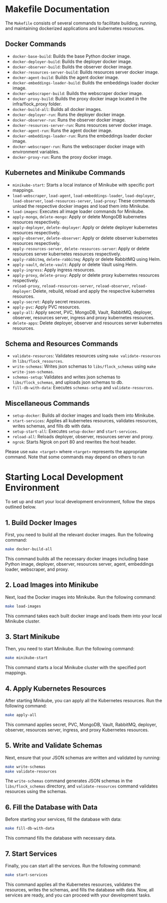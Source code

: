 # Makefile Documentation

The `Makefile` consists of several commands to facilitate building, running, and maintaining dockerized applications and kubernetes resources.

## Docker Commands

- `docker-base-build`: Builds the base Python docker image.
- `docker-deployer-build`: Builds the deployer docker image.
- `docker-observer-build`: Builds the observer docker image.
- `docker-resources-server-build`: Builds resources server docker image.
- `docker-agent-build`: Builds the agent docker image.
- `docker-embeddings-loader-build`: Builds the embeddings loader docker image.
- `docker-webscraper-build`: Builds the webscraper docker image.
- `docker-proxy-build`: Builds the proxy docker image located in the infra/flock_proxy folder.
- `docker-build-all`: Builds all docker images.
- `docker-deployer-run`: Runs the deployer docker image.
- `docker-observer-run`: Runs the observer docker image.
- `docker-resources-server-run`: Runs resources server docker image.
- `docker-agent-run`: Runs the agent docker image.
- `docker-embeddings-loader-run`: Runs the embeddings loader docker image.
- `docker-webscraper-run`: Runs the webscraper docker image with environment variables.
- `docker-proxy-run`: Runs the proxy docker image.

## Kubernetes and Minikube Commands

- `minikube-start`: Starts a local instance of Minikube with specific port mappings.
- `load-webscraper`, `load-agent`, `load-embeddings-loader`, `load-deployer`, `load-observer`, `load-resources-server`, `load-proxy`: These commands unload the respective docker images and load them into Minikube.
- `load-images`: Executes all image loader commands for Minikube.
- `apply-mongo`, `delete-mongo`: Apply or delete MongoDB kubernetes resources respectively.
- `apply-deployer`, `delete-deployer`: Apply or delete deployer kubernetes resources respectively.
- `apply-observer`, `delete-observer`: Apply or delete observer kubernetes resources respectively.
- `apply-resources-server`, `delete-resources-server`: Apply or delete resources server kubernetes resources respectively.
- `apply-rabbitmq`, `delete-rabbitmq`: Apply or delete RabbitMQ using Helm.
- `apply-vault`, `delete-vault`: Apply or delete Vault using Helm.
- `apply-ingress`: Apply ingress resources.
- `apply-proxy`, `delete-proxy`: Apply or delete proxy kubernetes resources respectively.
- `reload-proxy`, `reload-resources-server`, `reload-observer`, `reload-deployer`: Delete, rebuild, reload and apply the respective kubernetes resources.
- `apply-secret`: Apply secret resources.
- `apply-pvc`: Apply PVC resources.
- `apply-all`: Apply secret, PVC, MongoDB, Vault, RabbitMQ, deployer, observer, resources server, ingress and proxy kubernetes resources.
- `delete-apps`: Delete deployer, observer and resources server kubernetes resources.

## Schema and Resources Commands

- `validate-resources`: Validates resources using `make validate-resources` in `libs/flock_resources`.
- `write-schemas`: Writes json schemas to `libs/flock_schemas` using `make write-json-schemas`.
- `schemas-setup`: Validates and writes json schemas to `libs/flock_schemas`, and uploads json schemas to db.
- `fill-db-with-data`: Executes `schemas-setup` and `validate-resources`.

## Miscellaneous Commands

- `setup-docker`: Builds all docker images and loads them into Minikube.
- `start-services`: Applies all kubernetes resources, validates resources, writes schemas, and fills db with data.
- `setup-start-all`: Executes `setup-docker` and `start-services`.
- `reload-all`: Reloads deployer, observer, resources server and proxy.
- `ngrok`: Starts Ngrok on port 80 and rewrites the host header.

Please use `make <target>` where `<target>` represents the appropriate command. Note that some commands may depend on others to run

# Starting Local Development Environment

To set up and start your local development environment, follow the steps outlined below.

## 1. Build Docker Images

First, you need to build all the relevant docker images. Run the following command:

```bash
make docker-build-all
```

This command builds all the necessary docker images including base Python image, deployer, observer, resources server, agent, embeddings loader, webscraper, and proxy.

## 2. Load Images into Minikube

Next, load the Docker images into Minikube. Run the following command:

```bash
make load-images
```

This command takes each built docker image and loads them into your local Minikube cluster.

## 3. Start Minikube

Then, you need to start Minikube. Run the following command:

```bash
make minikube-start
```

This command starts a local Minikube cluster with the specified port mappings.

## 4. Apply Kubernetes Resources

After starting Minikube, you can apply all the Kubernetes resources. Run the following command:

```bash
make apply-all
```

This command applies secret, PVC, MongoDB, Vault, RabbitMQ, deployer, observer, resources server, ingress, and proxy Kubernetes resources.

## 5. Write and Validate Schemas

Next, ensure that your JSON schemas are written and validated by running:

```bash
make write-schemas
make validate-resources
```

The `write-schemas` command generates JSON schemas in the `libs/flock_schemas` directory, and `validate-resources` command validates resources using the schemas.

## 6. Fill the Database with Data

Before starting your services, fill the database with data:

```bash
make fill-db-with-data
```

This command fills the database with necessary data.

## 7. Start Services

Finally, you can start all the services. Run the following command:

```bash
make start-services
```

This command applies all the Kubernetes resources, validates the resources, writes the schemas, and fills the database with data. Now, all services are ready, and you can proceed with your development tasks.
